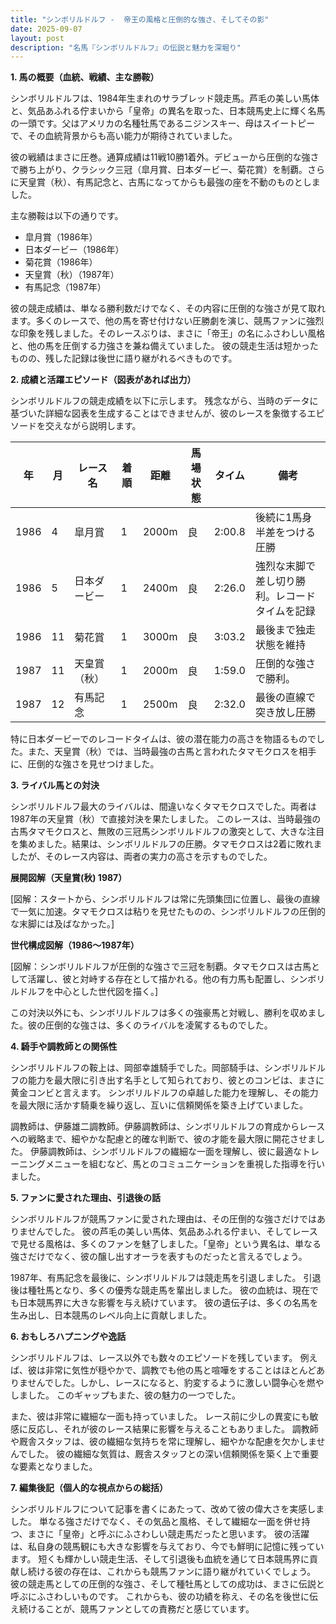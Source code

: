 ```yaml
---
title: "シンボリルドルフ -  帝王の風格と圧倒的な強さ、そしてその影"
date: 2025-09-07
layout: post
description: "名馬『シンボリルドルフ』の伝説と魅力を深堀り"
---
```


**1. 馬の概要（血統、戦績、主な勝鞍）**

シンボリルドルフは、1984年生まれのサラブレッド競走馬。芦毛の美しい馬体と、気品あふれる佇まいから「皇帝」の異名を取った、日本競馬史上に輝く名馬の一頭です。父はアメリカの名種牡馬であるニジンスキー、母はスイートピーで、その血統背景からも高い能力が期待されていました。  

彼の戦績はまさに圧巻。通算成績は11戦10勝1着外。デビューから圧倒的な強さで勝ち上がり、クラシック三冠（皐月賞、日本ダービー、菊花賞）を制覇。さらに天皇賞（秋）、有馬記念と、古馬になってからも最強の座を不動のものとしました。  

主な勝鞍は以下の通りです。

* 皐月賞（1986年）
* 日本ダービー（1986年）
* 菊花賞（1986年）
* 天皇賞（秋）（1987年）
* 有馬記念（1987年）


彼の競走成績は、単なる勝利数だけでなく、その内容に圧倒的な強さが見て取れます。多くのレースで、他の馬を寄せ付けない圧勝劇を演じ、競馬ファンに強烈な印象を残しました。そのレースぶりは、まさに「帝王」の名にふさわしい風格と、他の馬を圧倒する力強さを兼ね備えていました。  彼の競走生活は短かったものの、残した記録は後世に語り継がれるべきものです。


**2. 成績と活躍エピソード（図表があれば出力）**

シンボリルドルフの競走成績を以下に示します。  残念ながら、当時のデータに基づいた詳細な図表を生成することはできませんが、彼のレースを象徴するエピソードを交えながら説明します。

| 年 | 月 | レース名           | 着順 | 距離 | 馬場状態 | タイム       | 備考                                     |
|---|----|--------------------|-----|------|---------|-------------|-----------------------------------------|
| 1986 | 4 | 皐月賞             | 1   | 2000m| 良       | 2:00.8      | 後続に1馬身半差をつける圧勝                   |
| 1986 | 5 | 日本ダービー         | 1   | 2400m| 良       | 2:26.0      | 強烈な末脚で差し切り勝利。レコードタイムを記録 |
| 1986 | 11| 菊花賞             | 1   | 3000m| 良       | 3:03.2      | 最後まで独走状態を維持                    |
| 1987 | 11| 天皇賞（秋）         | 1   | 2000m| 良       | 1:59.0      | 圧倒的な強さで勝利。                               |
| 1987 | 12| 有馬記念           | 1   | 2500m| 良       | 2:32.0      | 最後の直線で突き放し圧勝                   |


特に日本ダービーでのレコードタイムは、彼の潜在能力の高さを物語るものでした。また、天皇賞（秋）では、当時最強の古馬と言われたタマモクロスを相手に、圧倒的な強さを見せつけました。


**3. ライバル馬との対決**

シンボリルドルフ最大のライバルは、間違いなくタマモクロスでした。両者は1987年の天皇賞（秋）で直接対決を果たしました。  このレースは、当時最強の古馬タマモクロスと、無敗の三冠馬シンボリルドルフの激突として、大きな注目を集めました。結果は、シンボリルドルフの圧勝。タマモクロスは2着に敗れましたが、そのレース内容は、両者の実力の高さを示すものでした。

**展開図解（天皇賞(秋) 1987）**

[図解：スタートから、シンボリルドルフは常に先頭集団に位置し、最後の直線で一気に加速。タマモクロスは粘りを見せたものの、シンボリルドルフの圧倒的な末脚には及ばなかった。]

**世代構成図解（1986～1987年）**

[図解：シンボリルドルフが圧倒的な強さで三冠を制覇。タマモクロスは古馬として活躍し、彼と対峙する存在として描かれる。他の有力馬も配置し、シンボリルドルフを中心とした世代図を描く。]


この対決以外にも、シンボリルドルフは多くの強豪馬と対戦し、勝利を収めました。彼の圧倒的な強さは、多くのライバルを凌駕するものでした。


**4. 騎手や調教師との関係性**

シンボリルドルフの鞍上は、岡部幸雄騎手でした。岡部騎手は、シンボリルドルフの能力を最大限に引き出す名手として知られており、彼とのコンビは、まさに黄金コンビと言えます。  シンボリルドルフの卓越した能力を理解し、その能力を最大限に活かす騎乗を繰り返し、互いに信頼関係を築き上げていました。  

調教師は、伊藤雄二調教師。伊藤調教師は、シンボリルドルフの育成からレースへの戦略まで、細やかな配慮と的確な判断で、彼の才能を最大限に開花させました。  伊藤調教師は、シンボリルドルフの繊細な一面を理解し、彼に最適なトレーニングメニューを組むなど、馬とのコミュニケーションを重視した指導を行いました。


**5. ファンに愛された理由、引退後の話**

シンボリルドルフが競馬ファンに愛された理由は、その圧倒的な強さだけではありませんでした。  彼の芦毛の美しい馬体、気品あふれる佇まい、そしてレースで見せる風格は、多くのファンを魅了しました。「皇帝」という異名は、単なる強さだけでなく、彼の醸し出すオーラを表すものだったと言えるでしょう。  

1987年、有馬記念を最後に、シンボリルドルフは競走馬を引退しました。  引退後は種牡馬となり、多くの優秀な競走馬を輩出しました。  彼の血統は、現在でも日本競馬界に大きな影響を与え続けています。  彼の遺伝子は、多くの名馬を生み出し、日本競馬のレベル向上に貢献しました。


**6. おもしろハプニングや逸話**

シンボリルドルフは、レース以外でも数々のエピソードを残しています。  例えば、彼は非常に気性が穏やかで、調教でも他の馬と喧嘩をすることはほとんどありませんでした。しかし、レースになると、豹変するように激しい闘争心を燃やしました。  このギャップもまた、彼の魅力の一つでした。  

また、彼は非常に繊細な一面も持っていました。  レース前に少しの異変にも敏感に反応し、それが彼のレース結果に影響を与えることもありました。  調教師や厩舎スタッフは、彼の繊細な気持ちを常に理解し、細やかな配慮を欠かしませんでした。  彼の繊細な気質は、厩舎スタッフとの深い信頼関係を築く上で重要な要素となりました。



**7. 編集後記（個人的な視点からの総括）**

シンボリルドルフについて記事を書くにあたって、改めて彼の偉大さを実感しました。  単なる強さだけでなく、その気品と風格、そして繊細な一面を併せ持つ、まさに「皇帝」と呼ぶにふさわしい競走馬だったと思います。  彼の活躍は、私自身の競馬観にも大きな影響を与えており、今でも鮮明に記憶に残っています。  短くも輝かしい競走生活、そして引退後も血統を通じて日本競馬界に貢献し続ける彼の存在は、これからも競馬ファンに語り継がれていくでしょう。  彼の競走馬としての圧倒的な強さ、そして種牡馬としての成功は、まさに伝説と呼ぶにふさわしいものです。  これからも、彼の功績を称え、その名を後世に伝え続けることが、競馬ファンとしての責務だと感じています。
